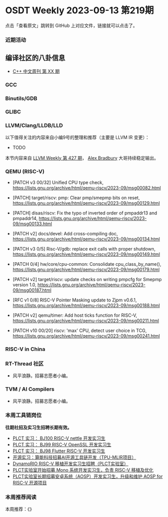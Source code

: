 # OSDT Weekly 2023-09-13 第219期

点击「查看原文」跳转到 GitHub 上对应文件，链接就可以点击了。

### 近期活动

## 编译社区的八卦信息

- [C++ 中文周刊 第 XX 期]()

### GCC

### Binutils/GDB

### GLIBC

### LLVM/Clang/LLDB/LLD


以下值得关注的内容来自小编9号的整理和推荐（主要是 LLVM IR 变更）：

- TODO

本节内容来自 [LLVM Weekly 第 427 期](http://llvmweekly.org/issue/427)，
[Alex Bradbury](https://www.linkedin.com/in/alex-bradbury/) 大哥持续稳定输出。

### QEMU (RISC-V)


- [PATCH v3 00/32] Unified CPU type check,
  https://lists.gnu.org/archive/html/qemu-riscv/2023-09/msg00082.html

- [PATCH] target/riscv: pmp: Clear pmp/smepmp bits on reset,
  https://lists.gnu.org/archive/html/qemu-riscv/2023-09/msg00129.html

- [PATCH] disas/riscv: Fix the typo of inverted order of pmpaddr13 and pmpaddr14,
  https://lists.gnu.org/archive/html/qemu-riscv/2023-09/msg00133.html

- [PATCH v2] docs/devel: Add cross-compiling doc,
  https://lists.gnu.org/archive/html/qemu-riscv/2023-09/msg00134.html

- [PATCH v3 0/5] Risc-V/gdb: replace exit calls with proper shutdown,
  https://lists.gnu.org/archive/html/qemu-riscv/2023-09/msg00149.html

- [PATCH 0/4] hw/core/cpu-common: Consolidate cpu_class_by_name(),
  https://lists.gnu.org/archive/html/qemu-riscv/2023-09/msg00179.html

- [PATCH v2] target/riscv: update checks on writing pmpcfg for Smepmp version 1.0,
  https://lists.gnu.org/archive/html/qemu-riscv/2023-09/msg00187.html

- [RFC v1 0/8] RISC-V Pointer Masking update to Zjpm v0.6.1,
  https://lists.gnu.org/archive/html/qemu-riscv/2023-09/msg00188.html

- [PATCH v2] qemu/timer: Add host ticks function for RISC-V,
  https://lists.gnu.org/archive/html/qemu-riscv/2023-09/msg00211.html

- [PATCH v10 00/20] riscv: 'max' CPU, detect user choice in TCG,
  https://lists.gnu.org/archive/html/qemu-riscv/2023-09/msg00241.html

### RISC-V in China

### RT-Thread 社区

- 风平浪静。招募志愿者小编。

### TVM / AI Compilers

- 风平浪静。招募志愿者小编。

### 本周工具链岗位

**往期社招及实习生招聘长期有效。**

- [PLCT 实习： BJ100 RISC-V nettle 开发实习生](https://mp.weixin.qq.com/s/GEUKRlxILFpdHQbv-yxWQQ)
- [PLCT 实习： BJ99 RISC-V OpenSSL 开发实习生](https://mp.weixin.qq.com/s/pzy6sbW50r3aLw3Dt36oBQ)
- [PLCT 实习： BJ98 Flutter RISC-V 开发实习生](https://mp.weixin.qq.com/s/gQYT_rhtLE8jGg6WWAztDA)
- [开源实习：算能科技招募AI开源工具链开发（TPU-MLIR项目）](https://mp.weixin.qq.com/s/IBJh0ip4k11PzIMZecsWSw)
- [DynamoRIO RISC-V 移植开发实习生招聘（PLCT实验室）](https://mp.weixin.qq.com/s/J_5TjT6DOqeOXJXQI5VQxw)
- [PLCT实验室开始招募 Mono 系统开发实习生，负责 RISC-V 移植及优化](https://mp.weixin.qq.com/s/whEW7Hay1jIP1tBzIPay1A)
- [PLCT实验室长期招募安卓系统（AOSP）开发实习生，升级和维护 AOSP for RISC-V 开源项目](https://mp.weixin.qq.com/s/dJP2cEB1nex2inR5c-cJog)


### 本周推荐阅读

本周推荐：《》
